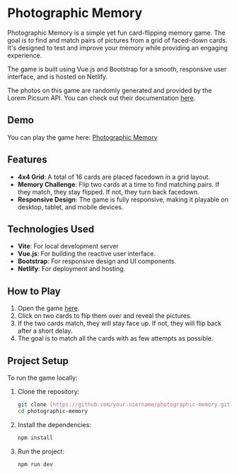# Photographic Memory

Photographic Memory is a simple yet fun card-flipping memory game. The goal is to find and match pairs of pictures from a grid of faced-down cards. It's designed to test and improve your memory while providing an engaging experience.

The game is built using Vue.js and Bootstrap for a smooth, responsive user interface, and is hosted on Netlify.

The photos on this game are randomly generated and provided by the Lorem Picsum API. You can check out their documentation [here](https://picsum.photos/).
## Demo

You can play the game here: [Photographic Memory](https://master--photographic-memory.netlify.app/)

## Features

- **4x4 Grid**: A total of 16 cards are placed facedown in a grid layout.
- **Memory Challenge**: Flip two cards at a time to find matching pairs. If they match, they stay flipped. If not, they turn back facedown.
- **Responsive Design**: The game is fully responsive, making it playable on desktop, tablet, and mobile devices.

## Technologies Used

- **Vite**: For local development server
- **Vue.js**: For building the reactive user interface.
- **Bootstrap**: For responsive design and UI components.
- **Netlify**: For deployment and hosting.

## How to Play

1. Open the game [here](https://master--photographic-memory.netlify.app/).
2. Click on two cards to flip them over and reveal the pictures.
3. If the two cards match, they will stay face up. If not, they will flip back after a short delay.
4. The goal is to match all the cards with as few attempts as possible.

## Project Setup

To run the game locally:

1. Clone the repository:
   ```bash
   git clone [https://github.com/your-username/photographic-memory.git](https://github.com/JasonEst-11/Photographic-Memory.git)
   cd photographic-memory
2. Install the dependencies:
   ```bash
   npm install
3. Run the project:
   ```bash
   npm run dev
